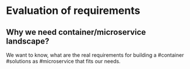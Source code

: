 # Evaluation of requirements
## Why we need container/microservice landscape?
We want to know, what are the real requirements for building a #container #solutions as #microservice that fits our needs.

